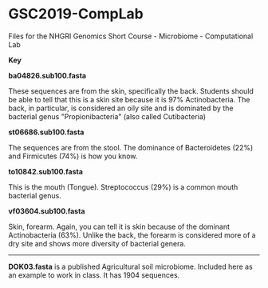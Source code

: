 # GSC2019-CompLab
Files for the NHGRI Genomics Short Course - Microbiome - Computational Lab

**Key**

**ba04826.sub100.fasta**

These sequences are from the skin, specifically the back. Students should be able to
tell that this is a skin site because it is 97% Actinobacteria. The back, in particular,
is considered an oily site and is dominated by the bacterial genus "Propionibacteria"
(also called Cutibacteria)

**st06686.sub100.fasta**

The sequences are from the stool. The dominance of Bacteroidetes (22%) and Firmicutes (74%)
is how you know.

**to10842.sub100.fasta**

This is the mouth (Tongue). Streptococcus (29%) is a common mouth bacterial genus.

**vf03604.sub100.fasta**

Skin, forearm. Again, you can tell it is skin because of the dominant Actinobacteria (63%).
Unlike the back, the forearm is considered more of a dry site and shows more diversity
of bacterial genera.

----

**DOK03.fasta** is a published Agricultural soil microbiome. Included here as an example to
work in class. It has 1904 sequences.
